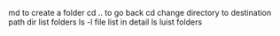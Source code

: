 md <folder name> to create a folder
cd .. to go back
cd <path> change directory to destination path 
dir list folders
ls -l file list in detail
ls luist folders